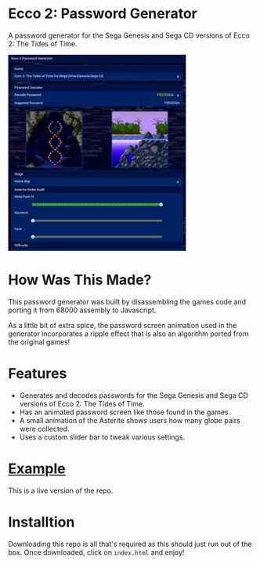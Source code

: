 # Ecco 2: Password Generator 
A password generator for the Sega Genesis and Sega CD versions of Ecco 2: The Tides of Time.

<img style="height: 400px;" src="https://raw.githubusercontent.com/JohnnyLdeAlba/ecco2-password-generator/master/ecco2-password-ui.png" />

# How Was This Made?

This password generator was built by disassembling the games code and porting it from 68000 assembly to Javascript.

As a little bit of extra spice, the password screen animation used in the generator incorporates a ripple effect that is also an algorithm
ported from the original games!

# Features

- Generates and decodes passwords for the Sega Genesis and Sega CD versions of Ecco 2: The Tides of Time.
- Has an animated password screen like those found in the games.
- A small animation of the Asterite shows users how many globe pairs were collected.
- Uses a custom slider bar to tweak various settings.

# [Example](https://eccothedolphin.online/ecco2-password-generator/)
This is a live version of the repo.

# Installtion

Downloading this repo is all that's required as this should just run out of the box. Once downloaded, click on `index.html` and enjoy!
